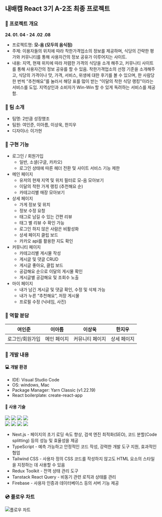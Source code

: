 ## 내배캠 React 3기 A-2조 최종 프로젝트

### 📢 프로젝트 개요

**24. 01. 04 - 24 .02 .08**

- 프로젝트명: **모-음 (모두의 음식점)**
- 주제: 이용자들의 위치에 따라 착한가격업소의 정보를 제공하며, 식당의 간략한 평가와 커뮤니티를 통해 사용자간의 정보 공유가 이루어지는 사이트.
- 내용: 지역, 현재 위치에 따라 저렴한 가격의 식당을 소개 해주고, 커뮤니티 사이트를 통해 사용자간의 정보 공유를 할 수 있음. 착한가격업소의 선정 기준을 소개해주고, 식당의 가격이나 맛, 가격, 서비스, 위생에 대한 후기를 볼 수 있으며, 한 사람당 한 번씩 “추천해요”를 눌러서 해당 표를 많이 받는 “이달의 착한 식당 랭킹”이라는 서비스를 도입. 지역상인과 소비자가 Win-Win 할 수 있게 독려하는 서비스를 제공함.

### 👥 팀 소개
- 팀명: 2만큼 성장했조
- 팀원: 여인준, 이아름, 이상욱, 한지우
- 디자이너: 이가현

### 👀 구현 기능
- 로그인 / 회원가입
    - 일반, 소셜(구글, 카카오)
    - 로그인 상태에 따른 헤더 전환 및 사이트 서비스 기능 제한
- 메인 페이지
    - 유저의 현재 지역 및 위치 필터로 모-음 모아보기
    - 이달의 착한 가게 랭킹 (추천해요 순)
    - 카테고리별 매장 모아보기
- 상세 페이지
    - 가게 정보 및 위치
    - 정보 수정 요청
    - 태그로 남길 수 있는 간편 리뷰
    - 태그 별 리뷰 수 확인 가능
    - 로그인 하지 않은 사람은 비활성화
    - 상세 페이지 클립 보드
    - 카카오 api를 활용한 지도 확인
- 커뮤니티 페이지
    - 카테고리별 게시물 작성
    - 게시글 및 댓글 CRUD
    - 게시글 좋아요, 클립 보드
    - 공감해요 순으로 이달의 게시물 확인
    - 게시글별 공감해요 및 조회수 노출
- 마이 페이지
    - 내가 남긴 게시글 및 댓글 확인, 수정 및 삭제 가능
    - 내가 누른 “추천해요”, 저장 게시물
    - 프로필 수정 (닉네임, 사진)

### 📝 역할 분담
| 여인준      |   이아름    |         이상욱         |        한지우       |
| ----------- | ----------- | ---------------------- | ------------------- |
| 로그인/회원가입 | 메인 페이지 | 커뮤니티 페이지 | 상세 페이지 |

### 🚩 개발 내용
#### 💻 개발 환경
- IDE: Visual Studio Code
- OS: windows, Mac
- Package Manager: Yarn Classic (v1.22.19)
- React boilerplate: create-react-app

#### 📌 사용 기술
<img src="https://img.shields.io/badge/next.js-000000?style=for-the-badge&logo=next.js&logoColor=white"> <img src="https://img.shields.io/badge/typescript-3178C6?style=for-the-badge&logo=javascript&logoColor=white"> 
<img src="https://img.shields.io/badge/tailwindcss-06B6D4?style=for-the-badge&logo=tailwindcss&logoColor=white"> <img src="https://img.shields.io/badge/redux-764ABC?style=for-the-badge&logo=redux&logoColor=white">
<br />
<img src="https://img.shields.io/badge/reactquery-FF4154?style=for-the-badge&logo=reactquery&logoColor=white"> <img src="https://img.shields.io/badge/firebase-FFCA28?style=for-the-badge&logo=firebase&logoColor=black">
<img src="https://img.shields.io/badge/yarn-2C8EBB?style=for-the-badge&logo=yarn&logoColor=white"> <img src="https://img.shields.io/badge/prettier-F7B93E?style=for-the-badge&logo=prettier&logoColor=black">
- Next.js - 페이지의 초기 로딩 속도 향상, 검색 엔진 최적화(SEO), 코드 분할(Code splitting) 등의 성능 및 효율성을 제공
- TypeScript - 예측 가능하고 안정적인 코드 작성, 강력한 개발 도구 지원, 효과적인 협업
- Tailwind CSS - 사용자 정의 CSS 코드를 작성하지 않고도 HTML 요소의 스타일을 지정하는 데 사용할 수 있음
- Redux Toolkit - 전역 상태 관리 도구
- Tanstack React Query - 비동기 관련 로직과 상태를 관리
- Firebase - 사용자 인증과 데이터베이스 등의 서버 기능 제공

### 💿 플로우 차트
![플로우 차트](https://github.com/hanjiwoo/final_team_project/assets/147472852/32ad58fa-78fd-4b03-88e7-1ff8acad39ef)

